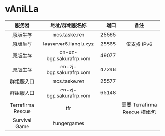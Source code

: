 # vAniLLa

| 服务器 | 地址/群组服名称 | 端口 | 备注 |
| :-: | :-: | --: | :-: |
| 原版生存 | mcs.taske.ren | 25565 ||
| 原版生存 | leaserver6.lianqiu.xyz | 25565 | 仅支持 IPv6 |
| 原版生存 | cn-xz-bgp.sakurafrp.com | 49077 ||
| 原版生存 | cn-zj-bgp.sakurafrp.com | 47248 ||
| 群组服入口 | mcs.taske.ren | 25577 ||
| 群组服入口 | cn-zj-bgp.sakurafrp.com | 65148 ||
| Terrafirma Rescue | tfr || 需要 Terrafirma Rescue 模组包 |
| Survival Game | hungergames |||
